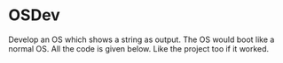 # OSDev
Develop an OS which shows a string as output. The OS would boot like a normal OS.
All the code is given below. Like the project too if it worked.
